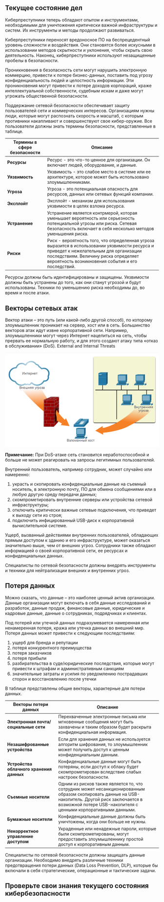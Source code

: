 

<!-- 3.1.1 -->
## Текущее состояние дел
Киберпреступники теперь обладают опытом и инструментами, необходимыми для уничтожения критически важной инфраструктуры и систем. Их инструменты и методы продолжают развиваться.

Киберпреступники переносят вредоносное ПО на беспрецедентный уровень сложности и воздействия. Они становятся более искусными в использовании методов скрытности и уклонения, чтобы скрыть свою деятельность. Наконец, киберпреступники используют незащищенные пробелы в безопасности.

Проникновения в безопасность сети могут нарушить электронную коммерцию, привести к потере бизнес-данных, поставить под угрозу конфиденциальность людей и целостность информации. Эти проникновения могут привести к потере доходов корпораций, краже интеллектуальной собственности, судебным искам и даже могут угрожать общественной безопасности.

Поддержание сетевой безопасности обеспечивает защиту пользователей сети и коммерческих интересов. Организациям нужны люди, которые могут распознать скорость и масштаб, с которым противники накапливают и совершенствуют свое кибер-оружие. Все пользователи должны знать термины безопасности, представленные в таблице.

| **Термины в сфере безопасности** | **Описание** |
| --- | --- |
| **Ресурсы** | Ресурс - это что-то ценное для организации. Он включает людей, оборудование, и данные. |
| **Уязвимость** | Уязвимость - это слабое место в системе или ее архитектуре, которое может быть использовано злоумышленниками. |
| **Угроза** | Угроза - это потенциальная опасность для ресурсов, данных или сетевых функций компании. |
| **Эксплойт** | Эксплойт - механизм для использования уязвимости в целях взлома ресурса. |
| **Устранение** | Устранение является контрмерой, которая уменьшает вероятность или серьезность потенциальной угрозы или риска. Сетевая безопасность включает в себя несколько методов уменьшения риска. |
| **Риски** | Риск - вероятность того, что определенная угроза выразится в использовании уязвимости ресурса и приведет к нежелательным для организации последствиям. Величину риска определяет вероятность возникновения события и его последствий. |

Ресурсы должны быть идентифицированы и защищены. Уязвимости должны быть устранены до того, как они станут угрозой и будут использованы. Техники по уменьшению риска необходимы до, во время и после атаки.

<!-- 3.1.2 -->
## Векторы сетевых атак
Вектор атаки – это путь (или какой-либо другой способ), по которому злоумышленник проникает на сервер, хост или в сеть. Большинство векторов атак идут извне корпоративной сети. Например, злоумышленники могут через Интернет нацелиться на сеть, чтобы прервать ее нормальную работу, и для этого создают атаку типа «отказ в обслуживании» (DoS).
External and Internal Threats

![](./assets/3.1.2.PNG)

**Примечание:** При DoS-атаке сеть становится неработоспособной и больше не может реагировать на запросы легитимных пользователей.

Внутренний пользователь, например сотрудник, может случайно или намеренно:

1. украсть и скопировать конфиденциальные данные на съемный носитель, в электронную почту, ПО для обмена сообщениями или в любую другую среду передачи данных;
2. скомпрометировать внутренние серверы или устройства сетевой инфраструктуры;
3. отключить критически важные сетевые подключения, что приведет к выходу сети из строя;
4. подключить инфицированный USB-диск к корпоративной вычислительной системе.

Ущерб, вызванный действиями внутренних пользователей, обладающих прямым доступом к зданию и его инфраструктуре, может оказаться значительно выше, чем от внешних угроз. Сотрудники также обладают информацией о своей корпоративной сети, ее ресурсах и конфиденциальных данных.

Специалисты по сетевой безопасности должны внедрять инструменты и техники для нейтрализации внешних и внутренних угроз.

<!-- 3.1.3 -->
## Потеря данных
Можно сказать, что данные – это наиболее ценный актив организации. Данные организации могут включать в себя данные исследований и разработок, данные продаж, финансовые данные, юридические и кадровые данные, данные о сотрудниках, подрядчиках и клиентах.

Под потерей или утечкой данных подразумевается намеренная или ненамеренная потеря, кража или утечка данных во внешний мир. Потеря данных может привести к следующим последствиям:

1. ущерб для бренда и репутации
2. потеря конкурентного преимущества
3. потеря заказчиков
4. потеря прибыли
5. разбирательства в суде/юридические последствия, которые могут привести к штрафам и административным санкциям
6. значительные затраты и усилия по уведомлению пострадавших сторон и восстановлению после утечки

В таблице представлены общие векторы, характерные для потери данных.

| **Векторы потери данных** | **Описание** |
| --- | --- |
| **Электронная почта/социальные сети** | Перехваченные электронные письма или мгновенные сообщения могут быть захвачены и таким образом будет раскрыта конфиденциальная информация. |
| **Незашифрованные устройства** | Если для хранения данных не используется алгоритм шифрования, то злоумышленник может получить доступ к ценным конфиденциальным данным. |
| **Устройства облачного хранения данных** | Конфиденциальные данные могут быть потеряны, если доступ к облаку будет скомпрометирован вследствие слабых настроек безопасности. |
| **Съемные носители** | Одним из рисков также является то, что сотрудник может несанкционированным образом скопировать данные на USB-накопитель. Другой риск заключается в возможной потере USB-накопителя с ценными корпоративными данными. |
| **Бумажные носители** | Конфиденциальные данные должны быть уничтожены, когда они больше не нужны. |
| **Некорректное управление доступом** | Украденные или ненадежные пароли, которые были скомпрометированы, могут предоставить злоумышленнику простой доступ к корпоративным данным. |

Специалисты по сетевой безопасности должны защищать данные организации. Необходимо внедрять различные техники предотвращения потери данных (Data Loss Prevention, DLP), которые бы включали в себя стратегические, операционные и тактические задачи.

<!-- 3.1.4 -->
## Проверьте свои знания текущего состояния кибербезопасности

<!-- остался квиз 3.1.4 -->